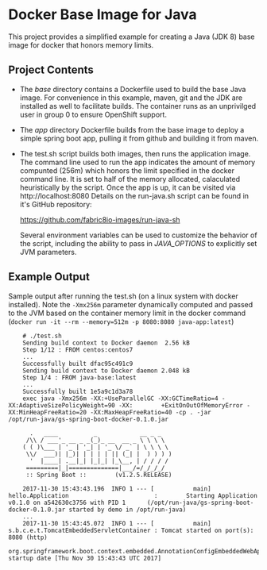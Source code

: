 # Docker Base Image for Java

This project provides a simplified example for creating a Java (JDK 8) base image for docker that honors memory limits.

## Project Contents

* The *base* directory contains a Dockerfile used to build the base Java image. For convenience in this example, maven, git and the JDK are installed as well to facilitate builds. The container runs as an unprivilged user in group 0 to ensure OpenShift support.

* The *app* directory Dockerfile builds from the base image to deploy a simple spring boot app, pulling it from github and building it from maven. 

* The test.sh script builds both images, then runs the application image.  The command line used to run the app indicates the amount of memory compunted (256m) which honors the limit specified in the docker command line.  It is set to half of the memory allocated, calaculated heuristically by the script.  Once the app is up, it can be visited via http://localhost:8080 Details on the run-java.sh script can be found in it's GitHub repository:

    https://github.com/fabric8io-images/run-java-sh

    Several environment variables can be used to customize the behavior of the script, including the ability to pass in *JAVA_OPTIONS* to explicitly set JVM parameters.

## Example Output

Sample output after running the test.sh (on a linux system with docker installed). Note the `-Xmx256m` parameter dynamically computed and passed to the JVM based on the container memory limit in the docker command (`docker run -it --rm --memory=512m -p 8080:8080 java-app:latest`)

        # ./test.sh
        Sending build context to Docker daemon  2.56 kB
        Step 1/12 : FROM centos:centos7
        ...
        Successfully built dfac95c491c9
        Sending build context to Docker daemon 2.048 kB
        Step 1/4 : FROM java-base:latest
        ...
        Successfully built 1e5a9c1d3a78
        exec java -Xmx256m -XX:+UseParallelGC -XX:GCTimeRatio=4 -XX:AdaptiveSizePolicyWeight=90 -XX:        +ExitOnOutOfMemoryError -XX:MinHeapFreeRatio=20 -XX:MaxHeapFreeRatio=40 -cp . -jar      /opt/run-java/gs-spring-boot-docker-0.1.0.jar

          .   ____          _            __ _ _
         /\\ / ___'_ __ _ _(_)_ __  __ _ \ \ \ \
        ( ( )\___ | '_ | '_| | '_ \/ _` | \ \ \ \
         \\/  ___)| |_)| | | | | || (_| |  ) ) ) )
          '  |____| .__|_| |_|_| |_\__, | / / / /
         =========|_|==============|___/=/_/_/_/
         :: Spring Boot ::        (v1.2.5.RELEASE)

        2017-11-30 15:43:43.196  INFO 1 --- [           main] hello.Application                        :        Starting Application v0.1.0 on a542630c3756 with PID 1      (/opt/run-java/gs-spring-boot-docker-0.1.0.jar started by demo in /opt/run-java)
        ...
        2017-11-30 15:43:45.072  INFO 1 --- [           main] s.b.c.e.t.TomcatEmbeddedServletContainer : Tomcat started on port(s): 8080 (http)
        org.springframework.boot.context.embedded.AnnotationConfigEmbeddedWebApplicationContext@59db867b:       startup date [Thu Nov 30 15:43:43 UTC 2017]